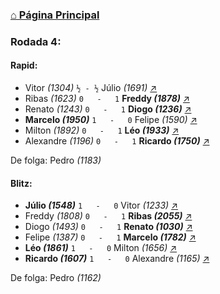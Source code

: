 ### [⌂ Página Principal](https://grupo-de-xadrez.github.io/)

### Rodada 4:

#### Rapid:

* Vitor *(1304)* `½ - ½` Júlio *(1691)* [↗](https://www.lichess.org/cNEagLGV) 
* Ribas *(1623)* `0   -   1` **Freddy *(1878)*** [↗](https://www.lichess.org/cdRVlh4r) 
* Renato *(1243)* `0   -   1` **Diogo *(1236)*** [↗](https://www.lichess.org/7bYFbRah) 
* **Marcelo *(1950)*** `1   -   0` Felipe *(1590)* [↗](https://www.lichess.org/dWGd6c2o) 
* Milton *(1892)* `0   -   1` **Léo *(1933)*** [↗](https://www.lichess.org/zjBo3xbv) 
* Alexandre *(1196)* `0   -   1` **Ricardo *(1750)*** [↗](https://www.lichess.org/sZT5rfu1) 

De folga: Pedro *(1183)*

#### Blitz:

* **Júlio *(1548)*** `1   -   0` Vitor *(1233)* [↗](https://www.lichess.org/IwpZ88MV) 
* Freddy *(1808)* `0   -   1` **Ribas *(2055)*** [↗](https://www.lichess.org/HRkvmdFA) 
* Diogo *(1493)* `0   -   1` **Renato *(1030)*** [↗](https://www.lichess.org/AJWXTn79) 
* Felipe *(1387)* `0   -   1` **Marcelo *(1782)*** [↗](https://www.lichess.org/wULx6CqR) 
* **Léo *(1861)*** `1   -   0` Milton *(1656)* [↗](https://www.lichess.org/YLnhheQG) 
* **Ricardo *(1607)*** `1   -   0` Alexandre *(1165)* [↗](https://www.lichess.org/LqcS00rX) 

De folga: Pedro *(1162)*

